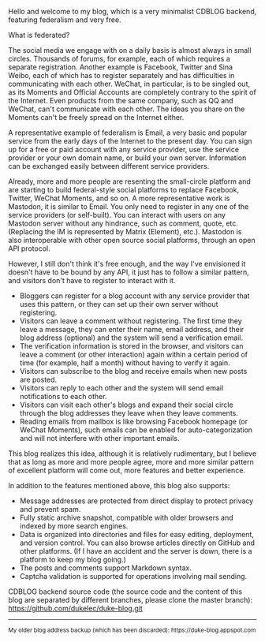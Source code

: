 Hello and welcome to my blog, which is a very minimalist CDBLOG backend, featuring federalism and very free.

What is federated?

The social media we engage with on a daily basis is almost always in small circles. Thousands of forums, for example, each of which requires a separate registration.
Another example is Facebook, Twitter and Sina Weibo, each of which has to register separately and has difficulties in communicating with each other.
WeChat, in particular, is to be singled out, as its Moments and Official Accounts are completely contrary to the spirit of the Internet.
Even products from the same company, such as QQ and WeChat, can't communicate with each other. The ideas you share on the Moments can't be freely spread on the Internet either.

A representative example of federalism is Email, a very basic and popular service from the early days of the Internet to the present day.
You can sign up for a free or paid account with any service provider, use the service provider or your own domain name, or build your own server.
Information can be exchanged easily between different service providers.

Already, more and more people are resenting the small-circle platform and are starting to build federal-style social platforms to replace Facebook, Twitter, WeChat Moments, and so on.
A more representative work is Mastodon, it is similar to Email. You only need to register in any one of the service providers (or self-built). You can interact with users on any Mastodon server without any hindrance, such as comment, quote, etc.
(Replacing the IM is represented by Matrix (Element), etc.).
Mastodon is also interoperable with other open source social platforms, through an open API protocol.


However, I still don't think it's free enough, and the way I've envisioned it doesn't have to be bound by any API, it just has to follow a similar pattern, and visitors don't have to register to interact with it.

 - Bloggers can register for a blog account with any service provider that uses this pattern, or they can set up their own server without registering.
 - Visitors can leave a comment without registering. The first time they leave a message, they can enter their name, email address, and their blog address (optional) and the system will send a verification email.
 - The verification information is stored in the browser, and visitors can leave a comment (or other interaction) again within a certain period of time (for example, half a month) without having to verify it again.
 - Visitors can subscribe to the blog and receive emails when new posts are posted.
 - Visitors can reply to each other and the system will send email notifications to each other.
 - Visitors can visit each other's blogs and expand their social circle through the blog addresses they leave when they leave comments.
 - Reading emails from mailbox is like browsing Facebook homepage (or WeChat Moments), such emails can be enabled for auto-categorization and will not interfere with other important emails.

This blog realizes this idea, although it is relatively rudimentary, but I believe that as long as more and more people agree, more and more similar pattern of excellent platform will come out, more features and better experience.

In addition to the features mentioned above, this blog also supports:

 - Message addresses are protected from direct display to protect privacy and prevent spam.
 - Fully static archive snapshot, compatible with older browsers and indexed by more search engines.
 - Data is organized into directories and files for easy editing, deployment, and version control. You can also browse articles directly on GitHub and other platforms. (If I have an accident and the server is down, there is a platform to keep my blog going.)
 - The posts and comments support Markdown syntax.
 - Captcha validation is supported for operations involving mail sending.


CDBLOG backend source code (the source code and the content of this blog are separated by different branches, please clone the master branch):
https://github.com/dukelec/duke-blog.git

<hr>
<small>My older blog address backup (which has been discarded): https://duke-blog.appspot.com </small>

